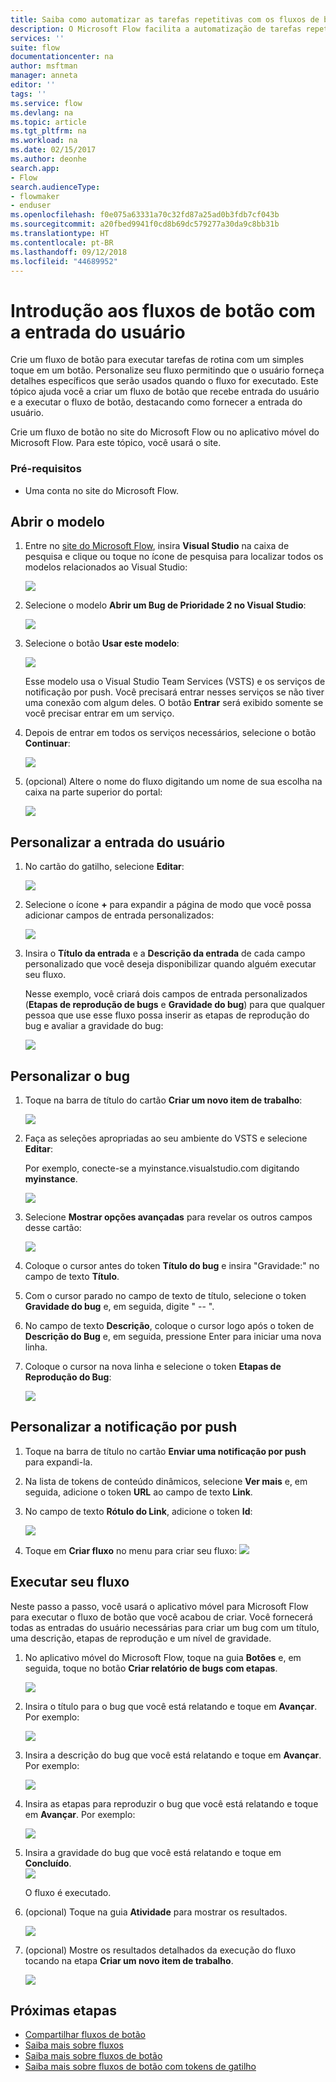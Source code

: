 ```yaml
---
title: Saiba como automatizar as tarefas repetitivas com os fluxos de botão que aceitam a entrada do usuário | Microsoft Docs
description: O Microsoft Flow facilita a automatização de tarefas repetitivas. Seus fluxos ainda podem levar à entrada do usuário ao executar uma tarefa repetitiva.
services: ''
suite: flow
documentationcenter: na
author: msftman
manager: anneta
editor: ''
tags: ''
ms.service: flow
ms.devlang: na
ms.topic: article
ms.tgt_pltfrm: na
ms.workload: na
ms.date: 02/15/2017
ms.author: deonhe
search.app:
- Flow
search.audienceType:
- flowmaker
- enduser
ms.openlocfilehash: f0e075a63331a70c32fd87a25ad0b3fdb7cf043b
ms.sourcegitcommit: a20fbed9941f0cd8b69dc579277a30da9c8bb31b
ms.translationtype: HT
ms.contentlocale: pt-BR
ms.lasthandoff: 09/12/2018
ms.locfileid: "44689952"
---
```

# <a name="introducing-button-flows-with-user-input"></a>Introdução aos fluxos de botão com a entrada do usuário
Crie um fluxo de botão para executar tarefas de rotina com um simples toque em um botão. Personalize seu fluxo permitindo que o usuário forneça detalhes específicos que serão usados quando o fluxo for executado. Este tópico ajuda você a criar um fluxo de botão que recebe entrada do usuário e a executar o fluxo de botão, destacando como fornecer a entrada do usuário.

Crie um fluxo de botão no site do Microsoft Flow ou no aplicativo móvel do Microsoft Flow. Para este tópico, você usará o site.

### <a name="prerequisites"></a>Pré-requisitos
* Uma conta no site do Microsoft Flow.

## <a name="open-the-template"></a>Abrir o modelo
1. Entre no [site do Microsoft Flow](https://flow.microsoft.com), insira **Visual Studio** na caixa de pesquisa e clique ou toque no ícone de pesquisa para localizar todos os modelos relacionados ao Visual Studio:
   
    ![](./media/button-flow-with-user-input-tokens/1.png)  
2. Selecione o modelo **Abrir um Bug de Prioridade 2 no Visual Studio**:
   
    ![](./media/button-flow-with-user-input-tokens/2.png)  
3. Selecione o botão **Usar este modelo**:
   
    ![](./media/button-flow-with-user-input-tokens/3.png)  
   
    Esse modelo usa o Visual Studio Team Services (VSTS) e os serviços de notificação por push. Você precisará entrar nesses serviços se não tiver uma conexão com algum deles. O botão **Entrar** será exibido somente se você precisar entrar em um serviço.
4. Depois de entrar em todos os serviços necessários, selecione o botão **Continuar**:
   
    ![](./media/button-flow-with-user-input-tokens/4.png)  
5. (opcional) Altere o nome do fluxo digitando um nome de sua escolha na caixa na parte superior do portal:
   
    ![](./media/button-flow-with-user-input-tokens/5.png)

## <a name="customize-the-user-input"></a>Personalizar a entrada do usuário
1. No cartão do gatilho, selecione **Editar**:
   
    ![](./media/button-flow-with-user-input-tokens/6.png)  
2. Selecione o ícone **+** para expandir a página de modo que você possa adicionar campos de entrada personalizados:
   
    ![](./media/button-flow-with-user-input-tokens/7.png)
3. Insira o **Título da entrada** e a **Descrição da entrada** de cada campo personalizado que você deseja disponibilizar quando alguém executar seu fluxo.  
   
    Nesse exemplo, você criará dois campos de entrada personalizados (**Etapas de reprodução de bugs** e **Gravidade do bug**) para que qualquer pessoa que use esse fluxo possa inserir as etapas de reprodução do bug e avaliar a gravidade do bug:  
   
    ![](./media/button-flow-with-user-input-tokens/8.png)

## <a name="customize-the-bug"></a>Personalizar o bug
1. Toque na barra de título do cartão **Criar um novo item de trabalho**:
   
    ![](./media/button-flow-with-user-input-tokens/9.png)  
2. Faça as seleções apropriadas ao seu ambiente do VSTS e selecione **Editar**:
   
    Por exemplo, conecte-se a myinstance.visualstudio.com digitando **myinstance**.
   
    ![](./media/button-flow-with-user-input-tokens/10.png)  
3. Selecione **Mostrar opções avançadas** para revelar os outros campos desse cartão:
   
    ![](./media/button-flow-with-user-input-tokens/11.png)  
4. Coloque o cursor antes do token **Título do bug** e insira "Gravidade:" no campo de texto **Título**.
5. Com o cursor parado no campo de texto de título, selecione o token **Gravidade do bug** e, em seguida, digite " -- ".  
6. No campo de texto **Descrição**, coloque o cursor logo após o token de **Descrição do Bug** e, em seguida, pressione Enter para iniciar uma nova linha.
7. Coloque o cursor na nova linha e selecione o token **Etapas de Reprodução do Bug**:
   
    ![](./media/button-flow-with-user-input-tokens/12.png)

## <a name="customize-the-push-notification"></a>Personalizar a notificação por push
1. Toque na barra de título no cartão **Enviar uma notificação por push** para expandi-la.
2. Na lista de tokens de conteúdo dinâmicos, selecione **Ver mais** e, em seguida, adicione o token **URL** ao campo de texto **Link**.
3. No campo de texto **Rótulo do Link**, adicione o token **Id**:
   
    ![](./media/button-flow-with-user-input-tokens/13.png)  
4. Toque em **Criar fluxo** no menu para criar seu fluxo: ![](./media/button-flow-with-user-input-tokens/14.png)  

## <a name="run-your-flow"></a>Executar seu fluxo
Neste passo a passo, você usará o aplicativo móvel para Microsoft Flow para executar o fluxo de botão que você acabou de criar. Você fornecerá todas as entradas do usuário necessárias para criar um bug com um título, uma descrição, etapas de reprodução e um nível de gravidade.  

1. No aplicativo móvel do Microsoft Flow, toque na guia **Botões** e, em seguida, toque no botão **Criar relatório de bugs com etapas**.
   
    ![](./media/button-flow-with-user-input-tokens/runmt1.png)  
2. Insira o título para o bug que você está relatando e toque em **Avançar**. Por exemplo:
   
    ![](./media/button-flow-with-user-input-tokens/runmt2.png)  
3. Insira a descrição do bug que você está relatando e toque em **Avançar**. Por exemplo:
   
    ![](./media/button-flow-with-user-input-tokens/runmt3.png)  
4. Insira as etapas para reproduzir o bug que você está relatando e toque em **Avançar**. Por exemplo:
   
    ![](./media/button-flow-with-user-input-tokens/runmt3-1.png)  
5. Insira a gravidade do bug que você está relatando e toque em **Concluído**.  
    ![](./media/button-flow-with-user-input-tokens/runmt3-2.png)  
   
    O fluxo é executado.
6. (opcional) Toque na guia **Atividade** para mostrar os resultados.
   
    ![](./media/button-flow-with-user-input-tokens/runmt5.png)  
7. (opcional) Mostre os resultados detalhados da execução do fluxo tocando na etapa **Criar um novo item de trabalho**.
   
    ![](./media/button-flow-with-user-input-tokens/runmt6.png)  

## <a name="next-steps"></a>Próximas etapas
* [Compartilhar fluxos de botão](share-buttons.md)
* [Saiba mais sobre fluxos](guided-learning/get-started.yml?tutorial-step=1)  
* [Saiba mais sobre fluxos de botão](introduction-to-button-flows.md)  
* [Saiba mais sobre fluxos de botão com tokens de gatilho](introduction-to-button-trigger-tokens.md)  

